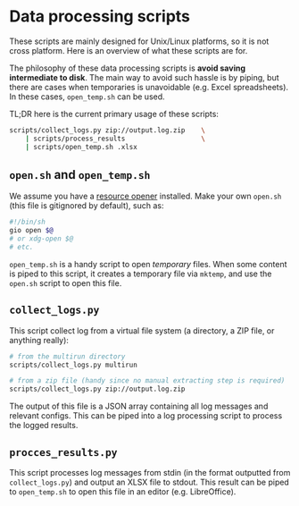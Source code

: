 # Data processing scripts

These scripts are mainly designed for Unix/Linux platforms, so it is not cross
platform. Here is an overview of what these scripts are for.

The philosophy of these data processing scripts is **avoid saving intermediate
to disk**. The main way to avoid such hassle is by piping, but there are cases
when temporaries is unavoidable (e.g. Excel spreadsheets). In these cases,
`open_temp.sh` can be used.

TL;DR here is the current primary usage of these scripts:

```sh
scripts/collect_logs.py zip://output.log.zip    \
    | scripts/process_results                   \
    | scripts/open_temp.sh .xlsx
```

## `open.sh` and `open_temp.sh`

We assume you have a
[resource opener](https://wiki.archlinux.org/title/Default_applications#Resource_openers)
installed. Make your own `open.sh` (this file is gitignored by default), such as:

```sh
#!/bin/sh
gio open $@
# or xdg-open $@
# etc.
```

`open_temp.sh` is a handy script to open _temporary_ files. When some content is
piped to this script, it creates a temporary file via `mktemp`, and use the
`open.sh` script to open this file.

## `collect_logs.py`

This script collect log from a virtual file system (a directory, a ZIP file,
or anything really):

```sh
# from the multirun directory
scripts/collect_logs.py multirun

# from a zip file (handy since no manual extracting step is required)
scripts/collect_logs.py zip://output.log.zip
```

The output of this file is a JSON array containing all log messages and relevant
configs. This can be piped into a log processing script to process the logged
results.

## `procces_results.py`

This script processes log messages from stdin (in the format outputted from
`collect_logs.py`) and output an XLSX file to stdout. This result can be piped
to `open_temp.sh` to open this file in an editor (e.g. LibreOffice).
